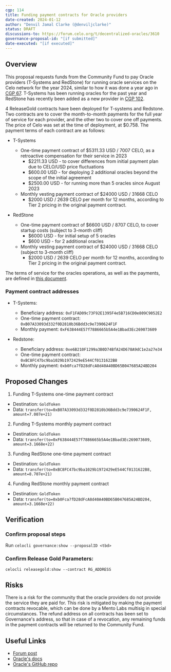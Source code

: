 ```yaml
---
cgp: 114
title: Funding payment contracts for Oracle providers
date-created: 2024-01-12
author: "Denvil Jamal Clarke (@denviljclarke)"
status: DRAFT
discussions-to: https://forum.celo.org/t/decentralized-oracles/3610
governance-proposal-id: "[if submitted]"
date-executed: "[if executed]"
---
```


## Overview

This proposal requests funds from the Community Fund to pay Oracle providers (T-Systems and RedStone) for running oracle services on the Celo network for the year 2024, similar to how it was done a year ago in [CGP 67](https://celo.stake.id/#/proposal/77). T-Systems has been running oracles for the past year and RedStone has recently been added as a new provider in [CGP 102](https://celo.stake.id/#/proposal/145).

4 ReleaseGold contracts have been deployed for T-systems and Redstone. Two contracts are to cover the month-to-month payments for the full year of service for each provider, and the other two to cover one off payments. The price of Celo was set at the time of deployment, at $0.758.
The payment terms of each contract are as follows:

- T-Systems

  - One-time payment contract of $5311.33 USD / 7007 CELO, as a retroactive compensation for their service in 2023
    - $2211.33 USD - to cover differences from initial payment plan due to CELO/USD price fluctuations
    - $600.00 USD - for deploying 2 additional oracles beyond the scope of the initial agreement
    - $2500.00 USD - for running more than 5 oracles since August 2023
  - Monthly vesting payment contract of $24000 USD / 31668 CELO
    - $2000 USD / 2639 CELO per month for 12 months, according to Tier 2 pricing in the original payment contract.

- RedStone
  - One-time payment contract of $6600 USD / 8707 CELO, to cover startup costs (subject to 3-month cliff)
    - $6000 USD - for initial setup of 5 oracles
    - $600 USD - for 2 additional oracles
  - Monthly vesting payment contract of $24000 USD / 31668 CELO (subject to 3-month cliff)
    - $2000 USD / 2639 CELO per month for 12 months, according to Tier 2 pricing in the original payment contract.

The terms of service for the oracles operations, as well as the payments, are defined in [this document](https://forum.celo.org/t/decentralized-oracles/3610/18?u=max_dt).

### Payment contract addresses

- T-Systems:

  - Beneficiary address: `0xF1FAD09c73F92E1395F4e5B716CD0e809C9052E2`
  - One-time payment contract: `0xB07A33093d332f0D2810b36Bdd3c9e7390624F1F`
  - Monthly payment: `0xF638444E57f7886665b5A4e1Bbad3Ec269073609`

- Redstone:

  - Beneficiary address: `0xe6B210F1299a3B0D74BfA24D678A9dC1e2a27e34`
  - One-time payment contract: `0xBC8FC47bc9ba1029b1972429eE544Cf0131622B8`
  - Monthly payment: `0xb0Fca7fD28dFcA8d40A40BD65B047685A24BD204`

## Proposed Changes

1. Funding T-Systems one-time payment contract

- Destination: `GoldToken`
- Data: `transfer(to=0xB07A33093d332f0D2810b36Bdd3c9e7390624F1F, amount=7.007e+21)`

2. Funding T-Systems monthly payment contract

- Destination: `GoldToken`
- Data: `transfer(to=0xF638444E57f7886665b5A4e1Bbad3Ec269073609, amount=3.1668e+22)`

3. Funding RedStone one-time payment contract

- Destination: `GoldToken`
- Data: `transfer(to=0xBC8FC47bc9ba1029b1972429eE544Cf0131622B8, amount=8.707e+21)`

4. Funding RedStone monthly payment contract

- Destination: `GoldToken`
- Data: `transfer(to=0xb0Fca7fD28dFcA8d40A40BD65B047685A24BD204, amount=3.1668e+22)`

## Verification

### Confirm proposal steps

Run `celocli governance:show --proposalID <tbd>`

### Confirm Release Gold Parameters:

`celocli releasegold:show --contract RG_ADDRESS`

## Risks

There is a risk for the community that the oracle providers do not provide the service they are paid for. This risk is mitigated by making the payment contracts revocable, which can be done by a Mento Labs multisig in special circumstances. The refund address on all contracts has been set to Governance's address, so that in case of a revocation, any remaining funds in the payment contracts will be returned to the Community Fund.

## Useful Links

- [Forum post](https://forum.celo.org/t/decentralized-oracles/3610/2)
- [Oracle's docs](https://docs.celo.org/celo-codebase/protocol/stability/oracles)
- [Oracle's GitHub repo](https://github.com/celo-org/celo-oracle)
